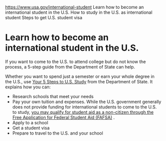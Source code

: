 

https://www.usa.gov/international-student
Learn how to become an international student in the U.S.
How to study in the U.S. as international student
Steps to get U.S. student visa

Learn how to become an international student in the U.S.
========================================================

If you want to come to the U.S. to attend college but do not know the process, a 5-step guide from the Department of State can help.

Whether you want to spend just a semester or earn your whole degree in the U.S., use
[Your 5 Steps to U.S. Study](https://educationusa.state.gov/your-5-steps-us-study)
from the Department of State. It explains how you can:

* Research schools that meet your needs
* Pay your own tuition and expenses. While the U.S. government generally does not provide funding for international students to come to the U.S. to study,
  [you may qualify for student aid as a non-citizen through the Free Application for Federal Student Aid (FAFSA)](https://studentaid.gov/understand-aid/eligibility/requirements/non-us-citizens)
  .
* Apply to a school
* Get a student visa
* Prepare to travel to the U.S. and your school
